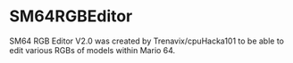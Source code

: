 # SM64RGBEditor
SM64 RGB Editor V2.0 was created by Trenavix/cpuHacka101 to be able to edit various RGBs of models within Mario 64.